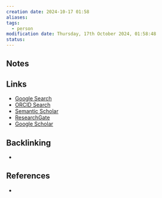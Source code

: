 ```yaml
---
creation date: 2024-10-17 01:58
aliases: 
tags:
  - person
modification date: Thursday, 17th October 2024, 01:58:48
status:
---
```


## Notes

## Links

- [Google Search](https://www.google.com/search?q=K.+Kannadasan)
- [ORCID Search](https://orcid.org/orcid-search/search?searchQuery=K.%20Kannadasan)
- [Semantic Scholar](https://www.semanticscholar.org/search?q=K.%20Kannadasan&sort=relevance)
- [ResearchGate](https://www.researchgate.net/search?q=K.%20Kannadasan)
- [Google Scholar](https://scholar.google.com/scholar?q=K.+Kannadasan)

## Backlinking

+

## References

+
